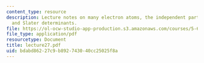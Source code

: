 ```yaml
---
content_type: resource
description: Lecture notes on many electron atoms, the independent particle model,
  and Slater determinants.
file: https://ol-ocw-studio-app-production.s3.amazonaws.com/courses/5-61-physical-chemistry-fall-2007/bdabd86227c9b892743040cc25025f8a_lecture27.pdf
file_type: application/pdf
resourcetype: Document
title: lecture27.pdf
uid: bdabd862-27c9-b892-7430-40cc25025f8a
---
```

